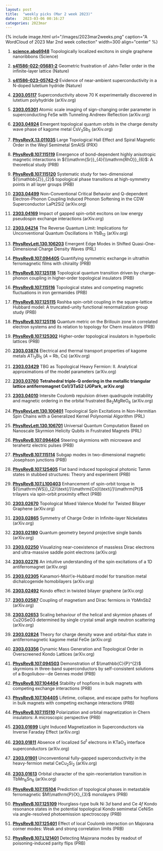 ```yaml
---
layout: post
title:  "weekly picks (Mar 2 week 2023)"
date:   2023-03-06 00:16:27
categories: 2023mar
---
```



{% include image.html url="/images/2023mar2weeks.png" caption="A WordCloud of 2023 Mar 2nd week collection" width=300 align="center" %}



1. **[science.abq6948](https://www.science.org/doi/abs/10.1126/science.abq6948)** Topologically localized excitons in single graphene nanoribbons (Science)

1. **[s41586-022-05681-2](https://www.nature.com/articles/s41586-022-05681-2)** Geometric frustration of Jahn-Teller order in the infinite-layer lattice (Nature)

1. **[s41586-023-05742-0](https://www.nature.com/articles/s41586-023-05742-0)** Evidence of near-ambient superconductivity in a N-doped lutetium hydride (Nature)



1. **[2303.05117](http://arxiv.org/abs/2303.05117)** Superconductivity above 70 K experimentally discovered in lutetium polyhydride (arXiv.org)

1. **[2303.05301](http://arxiv.org/abs/2303.05301)** Atomic scale imaging of sign-changing order parameter in superconducting FeSe with Tunneling Andreev Reflection (arXiv.org)

1. **[2303.04924](http://arxiv.org/abs/2303.04924)** Emergent topological quantum orbits in the charge density wave phase of kagome metal CsV$_3$Sb$_5$ (arXiv.org)

1. **[PhysRevX.13.011035](https://link.aps.org/doi/10.1103/PhysRevX.13.011035)** Large Topological Hall Effect and Spiral Magnetic Order in the Weyl Semimetal SmAlSi (PRX)

1. **[PhysRevB.107.115119](https://link.aps.org/doi/10.1103/PhysRevB.107.115119)** Emergence of bond-dependent highly anisotropic magnetic interactions in ${\\mathrm{Sr}}_{4}{\\mathrm{RhO}}_{6}$: A theoretical study (PRB)

1. **[PhysRevB.107.115120](https://link.aps.org/doi/10.1103/PhysRevB.107.115120)** Systematic study for two-dimensional ${\\mathbb{Z}}_{2}$ topological phase transitions at high-symmetry points in all layer groups (PRB)



1. **[2303.04499](http://arxiv.org/abs/2303.04499)** Non-Conventional Critical Behavior and Q-dependent Electron-Phonon Coupling Induced Phonon Softening in the CDW Superconductor LaPt2Si2 (arXiv.org)

1. **[2303.04169](http://arxiv.org/abs/2303.04169)** Impact of gapped spin-orbit excitons on low energy pseudospin exchange interactions (arXiv.org)

1. **[2303.04214](http://arxiv.org/abs/2303.04214)** The Reverse Quantum Limit: Implications for Unconventional Quantum Oscillations in YbB$_{12}$ (arXiv.org)

1. **[PhysRevLett.130.106203](https://link.aps.org/doi/10.1103/PhysRevLett.130.106203)** Emergent Edge Modes in Shifted Quasi-One-Dimensional Charge Density Waves (PRL)

1. **[PhysRevB.107.094405](https://link.aps.org/doi/10.1103/PhysRevB.107.094405)** Quantifying symmetric exchange in ultrathin ferromagnetic films with chirality (PRB)

1. **[PhysRevB.107.125118](https://link.aps.org/doi/10.1103/PhysRevB.107.125118)** Topological quantum transition driven by charge-phonon coupling in higher-order topological insulators (PRB)

1. **[PhysRevB.107.115116](https://link.aps.org/doi/10.1103/PhysRevB.107.115116)** Topological states and competing magnetic fluctuations in iron germanides (PRB)

1. **[PhysRevB.107.125115](https://link.aps.org/doi/10.1103/PhysRevB.107.125115)** Rashba spin-orbit coupling in the square-lattice Hubbard model: A truncated-unity functional renormalization group study (PRB)

1. **[PhysRevB.107.125116](https://link.aps.org/doi/10.1103/PhysRevB.107.125116)** Quantum metric on the Brillouin zone in correlated electron systems and its relation to topology for Chern insulators (PRB)

1. **[PhysRevB.107.125302](https://link.aps.org/doi/10.1103/PhysRevB.107.125302)** Higher-order topological insulators in hyperbolic lattices (PRB)




1. **[2303.03874](http://arxiv.org/abs/2303.03874)** Electrical and thermal transport properties of kagome metals $A$Ti$_3$Bi$_5$ ($A$ = Rb, Cs) (arXiv.org)

1. **[2303.03429](http://arxiv.org/abs/2303.03429)** TBG as Topological Heavy Fermion: II. Analytical approximations of the model parameters (arXiv.org)

1. **[2303.03760](http://arxiv.org/abs/2303.03760)** **Tetrahedral triple-Q ordering in the metallic triangular lattice antiferromagnet Co1/3TaS2 (JGPark, arXiv.org)**

1. **[2303.04010](http://arxiv.org/abs/2303.04010)** Intersite Coulomb repulsion driven quadrupole instability and magnetic ordering in the orbital frustrated Ba$_2$MgReO$_6$ (arXiv.org)

1. **[PhysRevLett.130.100401](https://link.aps.org/doi/10.1103/PhysRevLett.130.100401)** Topological Spin Excitations in Non-Hermitian Spin Chains with a Generalized Kernel Polynomial Algorithm (PRL)

1. **[PhysRevLett.130.106701](https://link.aps.org/doi/10.1103/PhysRevLett.130.106701)** Universal Quantum Computation Based on Nanoscale Skyrmion Helicity Qubits in Frustrated Magnets (PRL)

1. **[PhysRevB.107.094404](https://link.aps.org/doi/10.1103/PhysRevB.107.094404)** Steering skyrmions with microwave and terahertz electric pulses (PRB)

1. **[PhysRevB.107.115114](https://link.aps.org/doi/10.1103/PhysRevB.107.115114)** Subgap modes in two-dimensional magnetic Josephson junctions (PRB)

1. **[PhysRevB.107.125405](https://link.aps.org/doi/10.1103/PhysRevB.107.125405)** Flat band induced topological photonic Tamm states in stubbed structures: Theory and experiment (PRB)

1. **[PhysRevB.107.L100403](https://link.aps.org/doi/10.1103/PhysRevB.107.L100403)** Enhancement of spin-orbit torque in ${\\mathrm{WS}}_{2}\\text{/}\\mathrm{Co}\\text{/}\\mathrm{Pt}$ trilayers via spin-orbit proximity effect (PRB)



1. **[2303.02670](http://arxiv.org/abs/2303.02670)** Topological Mixed Valence Model for Twisted Bilayer Graphene (arXiv.org)

1. **[2303.02865](http://arxiv.org/abs/2303.02865)** Symmetry of Charge Order in Infinite-layer Nickelates (arXiv.org)

1. **[2303.02180](http://arxiv.org/abs/2303.02180)** Quantum geometry beyond projective single bands (arXiv.org)

1. **[2303.02250](http://arxiv.org/abs/2303.02250)** Visualizing near-coexistence of massless Dirac electrons and ultra-massive saddle point electrons (arXiv.org)

1. **[2303.02276](http://arxiv.org/abs/2303.02276)** An intuitive understanding of the spin excitations of a 1D antiferromagnet (arXiv.org)

1. **[2303.02305](http://arxiv.org/abs/2303.02305)** Kanamori-Moir\\'e-Hubbard model for transition metal dichalcogenide homobilayers (arXiv.org)

1. **[2303.02492](http://arxiv.org/abs/2303.02492)** Kondo effect in twisted bilayer graphene (arXiv.org)

1. **[2303.02587](http://arxiv.org/abs/2303.02587)** Coupling of magnetism and Dirac fermions in YbMnSb2 (arXiv.org)

1. **[2303.02653](http://arxiv.org/abs/2303.02653)** Scaling behaviour of the helical and skyrmion phases of Cu2OSeO3 determined by single crystal small angle neutron scattering (arXiv.org)

1. **[2303.02824](http://arxiv.org/abs/2303.02824)** Theory for charge density wave and orbital-flux state in antiferromagnetic kagome metal FeGe (arXiv.org)

1. **[2303.03356](http://arxiv.org/abs/2303.03356)** Dynamic Mass Generation and Topological Order in Overscreened Kondo Lattices (arXiv.org)

1. **[PhysRevB.107.094503](https://link.aps.org/doi/10.1103/PhysRevB.107.094503)** Demonstration of $\\mathbb{C}{P}^{2}$ skyrmions in three-band superconductors by self-consistent solutions of a Bogoliubov--de Gennes model (PRB)

1. **[PhysRevB.107.104404](https://link.aps.org/doi/10.1103/PhysRevB.107.104404)** Stability of hopfions in bulk magnets with competing exchange interactions (PRB)

1. **[PhysRevB.107.104405](https://link.aps.org/doi/10.1103/PhysRevB.107.104405)** Lifetime, collapse, and escape paths for hopfions in bulk magnets with competing exchange interactions (PRB)

1. **[PhysRevB.107.115110](https://link.aps.org/doi/10.1103/PhysRevB.107.115110)** Polarization and orbital magnetization in Chern insulators: A microscopic perspective (PRB)






1. **[2303.01699](http://arxiv.org/abs/2303.01699)** Light Induced Magnetization in Superconductors via Inverse Faraday Effect (arXiv.org)

1. **[2303.01811](http://arxiv.org/abs/2303.01811)** Absence of localized $5d^1$ electrons in KTaO$_3$ interface superconductors (arXiv.org)

1. **[2303.01901](http://arxiv.org/abs/2303.01901)** Unconventional fully-gapped superconductivity in the heavy-fermion metal CeCu$_2$Si$_2$ (arXiv.org)

1. **[2303.01613](http://arxiv.org/abs/2303.01613)** Orbital character of the spin-reorientation transition in TbMn$_6$Sn$_6$ (arXiv.org)

1. **[PhysRevB.107.115104](https://link.aps.org/doi/10.1103/PhysRevB.107.115104)** Prediction of topological phases in metastable ferromagnetic $M\\mathrm{P}{X}_{3}$ monolayers (PRB)

1. **[PhysRevB.107.125109](https://link.aps.org/doi/10.1103/PhysRevB.107.125109)** Hourglass-type bulk Ni $3d$ band and Ce $4f$ Kondo resonance states in the potential topological Kondo semimetal CeNiSn via angle-resolved photoemission spectroscopy (PRB)

1. **[PhysRevB.107.125401](https://link.aps.org/doi/10.1103/PhysRevB.107.125401)** Effect of local Coulomb interaction on Majorana corner modes: Weak and strong correlation limits (PRB)

1. **[PhysRevB.107.L121401](https://link.aps.org/doi/10.1103/PhysRevB.107.L121401)** Detecting Majorana modes by readout of poisoning-induced parity flips (PRB)





